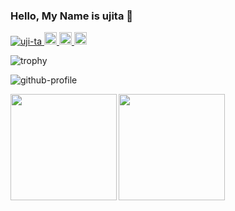 ### Hello, My Name is ujita 👋

<p align="left">
  <a href="https://github.com/uji-ta/uji-ta/">
    <img src="https://komarev.com/ghpvc/?username=uji-ta" alt="uji-ta" />
  </a>
  <a href="http://twitter.com/besburg">
    <img height="20" src="https://img.shields.io/twitter/follow/besburg?label=Twitter&logo=twitter&style=flat" />
  </a>
  <a href="https://github.com/uji-ta">
    <img height="20" src="https://img.shields.io/github/followers/uji-ta?label=follow&logo=github&style=flat" />
  </a>
  <a href="http://qiita.com/uji-ta">
    <img height="20" src="https://qiita-badge.apiapi.app/s/uji-ta/posts.svg" />
  </a>
</p>

![trophy](https://github-profile-trophy.vercel.app/?username=uji-ta&theme=onedark)

![github-profile](https://github-profile-summary-cards.vercel.app/api/cards/profile-details?username=uji-ta&theme=2077)

<p>
<a href="https://github.com/uji-ta">
  <img align="left" height="170px" src="https://github-readme-stats.vercel.app/api?username=uji-ta&count_private=true&show_icons=true&theme=vue-dark&hide_border=true" />
</a>
<a href="https://github.com/uji-ta">
  <img align="left" height="170px" src="https://github-readme-stats.vercel.app/api/top-langs/?username=uji-ta&layout=compact&theme=vue-dark&hide_border=true" />
</a>
</p>


<!--
**uji-ta/uji-ta** is a ✨ _special_ ✨ repository because its `README.md` (this file) appears on your GitHub profile.

Here are some ideas to get you started:

- 🔭 I’m currently working on ...
- 🌱 I’m currently learning ...
- 👯 I’m looking to collaborate on ...
- 🤔 I’m looking for help with ...
- 💬 Ask me about ...
- 📫 How to reach me: ...
- 😄 Pronouns: ...
- ⚡ Fun fact: ...
-->
